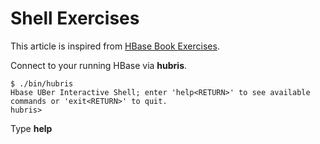 # Shell Exercises

This article is inspired from [HBase Book Exercises](http://hbase.apache.org/book/quickstart.html#shell_exercises).

Connect to your running HBase via **hubris**.

    $ ./bin/hubris
    Hbase UBer Interactive Shell; enter 'help<RETURN>' to see available commands or 'exit<RETURN>' to quit.
    hubris>

Type **help**
